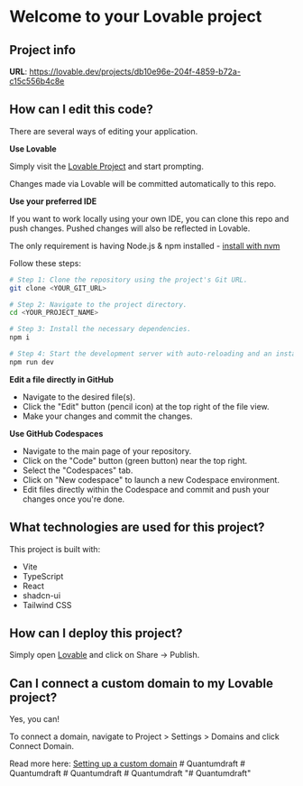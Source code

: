 # Welcome to your Lovable project

## Project info

**URL**: https://lovable.dev/projects/db10e96e-204f-4859-b72a-c15c556b4c8e

## How can I edit this code?

There are several ways of editing your application.

**Use Lovable**

Simply visit the [Lovable Project](https://lovable.dev/projects/db10e96e-204f-4859-b72a-c15c556b4c8e) and start prompting.

Changes made via Lovable will be committed automatically to this repo.

**Use your preferred IDE**

If you want to work locally using your own IDE, you can clone this repo and push changes. Pushed changes will also be reflected in Lovable.

The only requirement is having Node.js & npm installed - [install with nvm](https://github.com/nvm-sh/nvm#installing-and-updating)

Follow these steps:

```sh
# Step 1: Clone the repository using the project's Git URL.
git clone <YOUR_GIT_URL>

# Step 2: Navigate to the project directory.
cd <YOUR_PROJECT_NAME>

# Step 3: Install the necessary dependencies.
npm i

# Step 4: Start the development server with auto-reloading and an instant preview.
npm run dev
```

**Edit a file directly in GitHub**

- Navigate to the desired file(s).
- Click the "Edit" button (pencil icon) at the top right of the file view.
- Make your changes and commit the changes.

**Use GitHub Codespaces**

- Navigate to the main page of your repository.
- Click on the "Code" button (green button) near the top right.
- Select the "Codespaces" tab.
- Click on "New codespace" to launch a new Codespace environment.
- Edit files directly within the Codespace and commit and push your changes once you're done.

## What technologies are used for this project?

This project is built with:

- Vite
- TypeScript
- React
- shadcn-ui
- Tailwind CSS

## How can I deploy this project?

Simply open [Lovable](https://lovable.dev/projects/db10e96e-204f-4859-b72a-c15c556b4c8e) and click on Share -> Publish.

## Can I connect a custom domain to my Lovable project?

Yes, you can!

To connect a domain, navigate to Project > Settings > Domains and click Connect Domain.

Read more here: [Setting up a custom domain](https://docs.lovable.dev/features/custom-domain#custom-domain)
#   Q u a n t u m d r a f t  
 #   Q u a n t u m d r a f t  
 #   Q u a n t u m d r a f t  
 #   Q u a n t u m d r a f t  
 "# Quantumdraft" 
